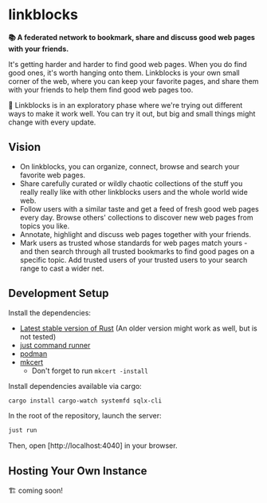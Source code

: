 # linkblocks

**📚 A federated network to bookmark, share and discuss good web pages with your friends.**

It's getting harder and harder to find good web pages. When you do find good ones, it's worth hanging onto them. Linkblocks is your own small corner of the web, where you can keep your favorite pages, and share them with your friends to help them find good web pages too. 

🔭 Linkblocks is in an exploratory phase where we're trying out different ways to make it work well. You can try it out, but big and small things might change with every update.

## Vision

- On linkblocks, you can organize, connect, browse and search your favorite web pages.
- Share carefully curated or wildly chaotic collections of the stuff you really really like with other linkblocks users and the whole world wide web. 
- Follow users with a similar taste and get a feed of fresh good web pages every day. Browse others' collections to discover new web pages from topics you like.
- Annotate, highlight and discuss web pages together with your friends.
- Mark users as trusted whose standards for web pages match yours - and then search through all trusted bookmarks to find good pages on a specific topic. Add trusted users of your trusted users to your search range to cast a wider net.

## Development Setup

Install the dependencies:

- [Latest stable version of Rust](https://www.rust-lang.org/learn/get-started) (An older version might work as well, but is not tested)
- [just command runner](https://just.systems/man/en/chapter_1.html)
- [podman](http://podman.io/docs/installation)
- [mkcert](https://github.com/FiloSottile/mkcert#installation)
    - Don't forget to run `mkcert -install`

Install dependencies available via cargo:

```sh
cargo install cargo-watch systemfd sqlx-cli
```

In the root of the repository, launch the server:

```sh
just run
```

Then, open [http://localhost:4040] in your browser.

## Hosting Your Own Instance

🏗️ coming soon!
